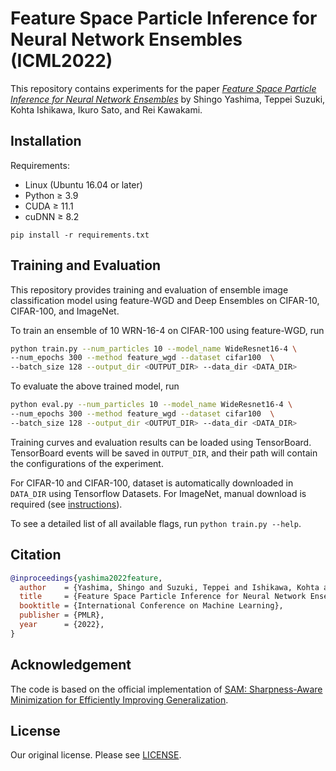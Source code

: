 # Feature Space Particle Inference for Neural Network Ensembles (ICML2022)
This repository contains experiments for the paper *[Feature Space Particle Inference for Neural Network Ensembles]()* by Shingo Yashima, Teppei Suzuki, Kohta Ishikawa, Ikuro Sato, and Rei Kawakami.

## Installation
Requirements:
- Linux (Ubuntu 16.04 or later) 
- Python ≥ 3.9
- CUDA ≥ 11.1 
- cuDNN ≥ 8.2 
```
pip install -r requirements.txt
```

## Training and Evaluation
This repository provides training and evaluation of ensemble image classification model using feature-WGD and Deep Ensembles on CIFAR-10, CIFAR-100, and ImageNet.

To train an ensemble of 10 WRN-16-4 on CIFAR-100 using feature-WGD, run
```bash
python train.py --num_particles 10 --model_name WideResnet16-4 \
--num_epochs 300 --method feature_wgd --dataset cifar100  \
--batch_size 128 --output_dir <OUTPUT_DIR> --data_dir <DATA_DIR>
```
To evaluate the above trained model, run
```bash
python eval.py --num_particles 10 --model_name WideResnet16-4 \
--num_epochs 300 --method feature_wgd --dataset cifar100  \
--batch_size 128 --output_dir <OUTPUT_DIR> --data_dir <DATA_DIR>
```

Training curves and evaluation results can be loaded using TensorBoard. TensorBoard events will be saved in `OUTPUT_DIR`, and their path will contain the configurations of the experiment.

For CIFAR-10 and CIFAR-100, dataset is automatically downloaded in `DATA_DIR` using Tensorflow Datasets. For ImageNet, manual download is required (see [instructions](https://www.tensorflow.org/datasets/catalog/imagenet2012)).

To see a detailed list of all available flags, run `python train.py --help`.

## Citation
```BibTeX
@inproceedings{yashima2022feature,
  author    = {Yashima, Shingo and Suzuki, Teppei and Ishikawa, Kohta and Sato, Ikuro and Kawakami, Rei},
  title     = {Feature Space Particle Inference for Neural Network Ensembles},
  booktitle = {International Conference on Machine Learning},
  publisher = {PMLR},
  year      = {2022},
}
```

## Acknowledgement
The code is based on the official implementation of [SAM: Sharpness-Aware Minimization for Efficiently Improving Generalization](https://github.com/google-research/sam).

## License

Our original license. Please see [LICENSE](./LICENSE).